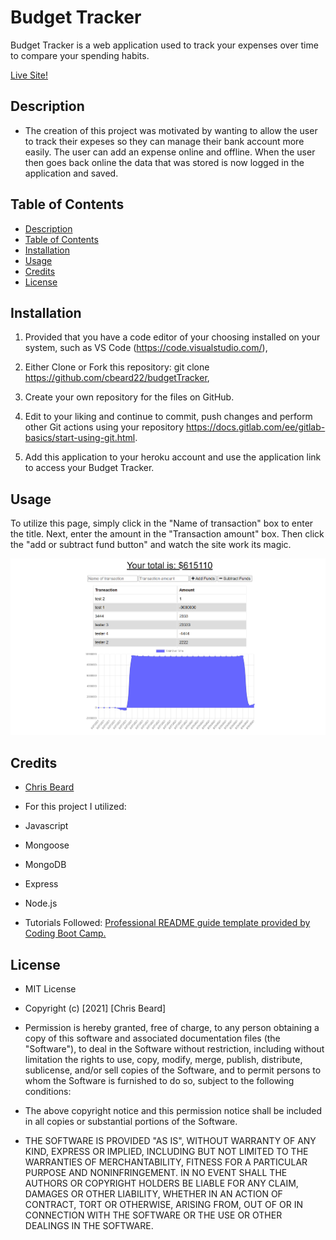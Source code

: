 # Budget Tracker

Budget Tracker is a web application used to track your expenses over time to compare your spending habits. 

[Live Site!](https://fierce-eyrie-44884.herokuapp.com/)

## Description

- The creation of this project was motivated by wanting to allow the user to track their expeses so they can manage their bank account more easily. The user can add an expense online and offline. When the user then goes back online the data that was stored is now logged in the application and saved. 

## Table of Contents

  - [Description](#description)
  - [Table of Contents](#table-of-contents)
  - [Installation](#installation)
  - [Usage](#usage)
  - [Credits](#credits)
  - [License](#license)

## Installation

1. Provided that you have a code editor of your choosing installed on your system, such as VS Code (https://code.visualstudio.com/),

2. Either Clone or Fork this repository: git clone https://github.com/cbeard22/budgetTracker,

3. Create your own repository for the files on GitHub.

4. Edit to your liking and continue to commit, push changes and perform other Git actions using your repository https://docs.gitlab.com/ee/gitlab-basics/start-using-git.html.

5. Add this application to your heroku account and use the application link to access your Budget Tracker. 

## Usage

To utilize this page, simply click in the "Name of transaction" box to enter the title. Next, enter the amount in the "Transaction amount" box. Then click the "add or subtract fund button" and watch the site work its magic. 

![Screenshot of finished project.](./img/budgetTracker.png)

## Credits
  - [Chris Beard](https://github.com/cbeard22)

- For this project I utilized:
- Javascript
- Mongoose
- MongoDB
- Express
- Node.js


- Tutorials Followed:
[Professional README guide template provided by Coding Boot Camp.](https://github.com/coding-boot-camp)

## License

- MIT License

- Copyright (c) [2021] [Chris Beard]

- Permission is hereby granted, free of charge, to any person obtaining a copy
of this software and associated documentation files (the "Software"), to deal
in the Software without restriction, including without limitation the rights
to use, copy, modify, merge, publish, distribute, sublicense, and/or sell
copies of the Software, and to permit persons to whom the Software is
furnished to do so, subject to the following conditions:

- The above copyright notice and this permission notice shall be included in all
copies or substantial portions of the Software.

- THE SOFTWARE IS PROVIDED "AS IS", WITHOUT WARRANTY OF ANY KIND, EXPRESS OR
IMPLIED, INCLUDING BUT NOT LIMITED TO THE WARRANTIES OF MERCHANTABILITY,
FITNESS FOR A PARTICULAR PURPOSE AND NONINFRINGEMENT. IN NO EVENT SHALL THE
AUTHORS OR COPYRIGHT HOLDERS BE LIABLE FOR ANY CLAIM, DAMAGES OR OTHER
LIABILITY, WHETHER IN AN ACTION OF CONTRACT, TORT OR OTHERWISE, ARISING FROM,
OUT OF OR IN CONNECTION WITH THE SOFTWARE OR THE USE OR OTHER DEALINGS IN THE
SOFTWARE.
